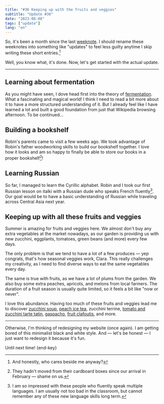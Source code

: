 ```yaml
---
title: "#36 Keeping up with the fruits and veggies"
subtitle: "Update #36"
date: "2023-08-08"
tags: ["update"]
lang: "en"
---
```


So, it's been a month since the last [weeknote](/posts/35-from-one-project-to-the-next). I should rename these weeknotes into something like "updates" to feel less guilty anytime I skip writing these short entries.[^1]

Well, you know what, it's done. Now, let's get started with the actual update.

[^1]: And honestly, who cares beside me anyway?

---

## Learning about fermentation

As you might have seen, I dove head first into the theory of [fermentation](/posts/fermentation-behind-the-scenes). What a fascinating and magical world! I think I need to read a bit more about it to have a more structured understanding of it. But I already feel like I have learned a lot and built a good foundation from just that Wikipedia browsing afternoon. To be continued...

## Building a bookshelf

Robin's parents came to visit a few weeks ago. We took advantage of Robin's father woodworking skills to build our bookshelf together. I love how it looks and am so happy to finally be able to store our books in a proper bookshelf[^2]!

[^2]: They hadn't moved from their cardboard boxes since our arrival in February — shame on us.

## Learning Russian

So far, I managed to learn the Cyrillic alphabet. Robin and I took our first Russian lesson on italki with a Russian dude who speaks French fluently[^3]. Our goal would be to have a basic understanding of Russian while traveling across Central Asia next year.

[^3]: I am so impressed with these people who fluently speak multiple languages. I am usually not too bad in the classroom, but cannot remember any of these new language skills long term.

## Keeping up with all these fruits and veggies

Summer is amazing for fruits and veggies here. We almost don't buy any extra vegetables at the market nowadays, as our garden is providing us with new zucchini, eggplants, tomatoes, green beans (and more) every few days.

The only problem is that we tend to have a lot of a few produces — yep congrats, that's how seasonal veggies work, Clara. This really challenges my creativity, as I need to find diverse ways to eat the same vegetables every day.

The same is true with fruits, as we have a lot of plums from the garden. We also buy some extra peaches, apricots, and melons from local farmers. The duration of a fruit season is usually quite limited, so it feels a bit like "now or never".

I love this abundance. Having too much of these fruits and veggies lead me to discover [zucchini soup](/recipes/zucchini-soup/), [peach ice tea](/recipes/peach-ice-tea), zucchini terrine, [tomato and zucchini tarte tatin](/recipes/tarte-tatin-with-summer-veggies/), [gaspacho](/recipes/gaspacho/), [fruit clafoutis](/recipes/clafoutis/), and more.

---

Otherwise, I'm thinking of redesigning my website (once again). I am getting bored of this minimalist black and white style. And — let's be honest — I just want to redesign it because it's fun.

Until next time! {end-key}

